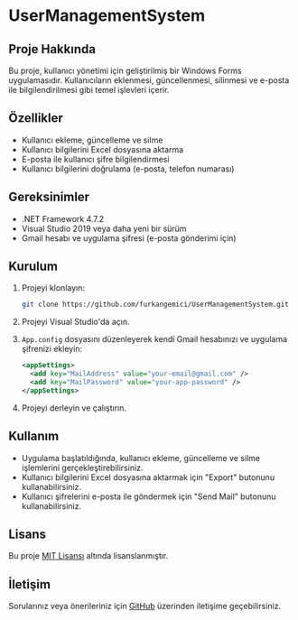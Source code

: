 # UserManagementSystem

## Proje Hakkında

Bu proje, kullanıcı yönetimi için geliştirilmiş bir Windows Forms uygulamasıdır. Kullanıcıların eklenmesi, güncellenmesi, silinmesi ve e-posta ile bilgilendirilmesi gibi temel işlevleri içerir.

## Özellikler

- Kullanıcı ekleme, güncelleme ve silme
- Kullanıcı bilgilerini Excel dosyasına aktarma
- E-posta ile kullanıcı şifre bilgilendirmesi
- Kullanıcı bilgilerini doğrulama (e-posta, telefon numarası)

## Gereksinimler

- .NET Framework 4.7.2
- Visual Studio 2019 veya daha yeni bir sürüm
- Gmail hesabı ve uygulama şifresi (e-posta gönderimi için)

## Kurulum

1. Projeyi klonlayın:
   ```bash
   git clone https://github.com/furkangemici/UserManagementSystem.git
   ```

2. Projeyi Visual Studio'da açın.

3. `App.config` dosyasını düzenleyerek kendi Gmail hesabınızı ve uygulama şifrenizi ekleyin:
   ```xml
   <appSettings>
     <add key="MailAddress" value="your-email@gmail.com" />
     <add key="MailPassword" value="your-app-password" />
   </appSettings>
   ```

4. Projeyi derleyin ve çalıştırın.

## Kullanım

- Uygulama başlatıldığında, kullanıcı ekleme, güncelleme ve silme işlemlerini gerçekleştirebilirsiniz.
- Kullanıcı bilgilerini Excel dosyasına aktarmak için "Export" butonunu kullanabilirsiniz.
- Kullanıcı şifrelerini e-posta ile göndermek için "Send Mail" butonunu kullanabilirsiniz.

## Lisans

Bu proje [MIT Lisansı](LICENSE) altında lisanslanmıştır.

## İletişim

Sorularınız veya önerileriniz için [GitHub](https://github.com/furkangemici) üzerinden iletişime geçebilirsiniz.
